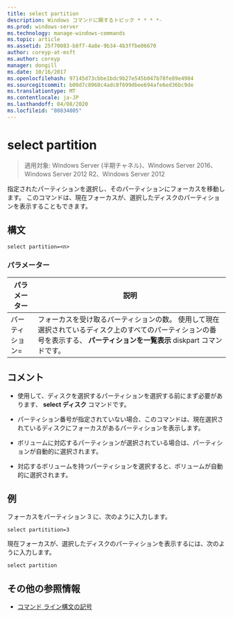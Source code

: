 ```yaml
---
title: select partition
description: Windows コマンドに関するトピック * * * *-
ms.prod: windows-server
ms.technology: manage-windows-commands
ms.topic: article
ms.assetid: 25f70083-b8f7-4a8e-9b34-4b3ffbe06670
author: coreyp-at-msft
ms.author: coreyp
manager: dongill
ms.date: 10/16/2017
ms.openlocfilehash: 97145d73cbbe1bdc9b27e545b047b78fe89e4984
ms.sourcegitcommit: b00d7c8968c4adc8f699dbee694afe6ed36bc9de
ms.translationtype: MT
ms.contentlocale: ja-JP
ms.lasthandoff: 04/08/2020
ms.locfileid: "80834805"
---
```

# <a name="select-partition"></a>select partition

>適用対象: Windows Server (半期チャネル)、Windows Server 2016、Windows Server 2012 R2、Windows Server 2012

指定されたパーティションを選択し、そのパーティションにフォーカスを移動します。 このコマンドは、現在フォーカスが、選択したディスクのパーティションを表示することもできます。  
  
  
  
## <a name="syntax"></a>構文  
  
```  
select partition=<n>  
```  
  
### <a name="parameters"></a>パラメーター  
  
|   パラメーター    |                                                                                    説明                                                                                    |
|----------------|-----------------------------------------------------------------------------------------------------------------------------------------------------------------------------------|
| パーティション\=<n> | フォーカスを受け取るパーティションの数。 使用して現在選択されているディスク上のすべてのパーティションの番号を表示する、 **パーティションを一覧表示** diskpart コマンドです。 |
  
## <a name="remarks"></a>コメント  
  
-   使用して、ディスクを選択するパーティションを選択する前にまず必要があります、 **select ディスク** コマンドです。  
  
-   パーティション番号が指定されていない場合、このコマンドは、現在選択されているディスクにフォーカスがあるパーティションを表示します。  
  
-   ボリュームに対応するパーティションが選択されている場合は、パーティションが自動的に選択されます。  
  
-   対応するボリュームを持つパーティションを選択すると、ボリュームが自動的に選択されます。  
  
## <a name="examples"></a><a name=BKMK_examples></a>例  
フォーカスをパーティション 3 に、次のように入力します。  
  
```  
select partitition=3  
```  
  
現在フォーカスが、選択したディスクのパーティションを表示するには、次のように入力します。  
  
```  
select partition  
```  
  
## <a name="additional-references"></a>その他の参照情報  
- [コマンド ライン構文の記号](command-line-syntax-key.md)  
  

  

